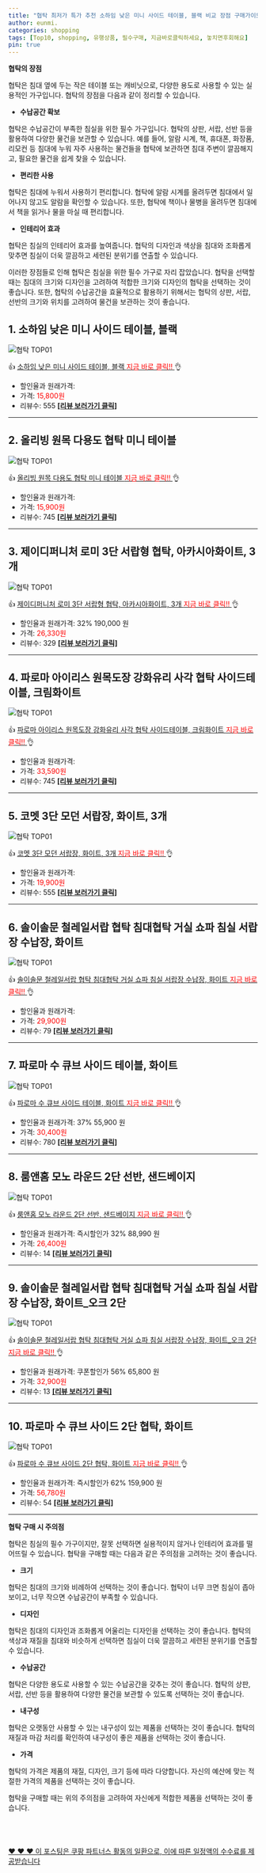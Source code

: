 ```yaml
---
title: "협탁 최저가 특가 추천 소하임 낮은 미니 사이드 테이블, 블랙 비교 장점 구매가이드"
author: eunmi.
categories: shopping
tags: [Top10, shopping, 유행상품, 필수구매, 지금바로클릭하세요, 놓치면후회해요]
pin: true
---
```

**협탁의 장점**

협탁은 침대 옆에 두는 작은 테이블 또는 캐비닛으로, 다양한 용도로 사용할 수 있는 실용적인 가구입니다. 협탁의 장점을 다음과 같이 정리할 수 있습니다.

* **수납공간 확보**

협탁은 수납공간이 부족한 침실을 위한 필수 가구입니다. 협탁의 상판, 서랍, 선반 등을 활용하여 다양한 물건을 보관할 수 있습니다. 예를 들어, 알람 시계, 책, 휴대폰, 화장품, 리모컨 등 침대에 누워 자주 사용하는 물건들을 협탁에 보관하면 침대 주변이 깔끔해지고, 필요한 물건을 쉽게 찾을 수 있습니다.

* **편리한 사용**

협탁은 침대에 누워서 사용하기 편리합니다. 협탁에 알람 시계를 올려두면 침대에서 일어나지 않고도 알람을 확인할 수 있습니다. 또한, 협탁에 책이나 물병을 올려두면 침대에서 책을 읽거나 물을 마실 때 편리합니다.

* **인테리어 효과**

협탁은 침실의 인테리어 효과를 높여줍니다. 협탁의 디자인과 색상을 침대와 조화롭게 맞추면 침실이 더욱 깔끔하고 세련된 분위기를 연출할 수 있습니다.

이러한 장점들로 인해 협탁은 침실을 위한 필수 가구로 자리 잡았습니다. 협탁을 선택할 때는 침대의 크기와 디자인을 고려하여 적합한 크기와 디자인의 협탁을 선택하는 것이 좋습니다. 또한, 협탁의 수납공간을 효율적으로 활용하기 위해서는 협탁의 상판, 서랍, 선반의 크기와 위치를 고려하여 물건을 보관하는 것이 좋습니다.

   

## 1. 소하임 낮은 미니 사이드 테이블, 블랙

![협탁 TOP01](https://thumbnail7.coupangcdn.com/thumbnails/remote/230x230ex/image/vendor_inventory/0a78/6915f2b9068c86e533bd43dca06e06c92b7583ad00b941c881508c9e9fa4.jpg)


👍 [소하임 낮은 미니 사이드 테이블, 블랙 <font color=red> 지금 바로 클릭!! </font> ](https://link.coupang.com/re/AFFSDP?lptag=AF3617701&subid=GithubCoopas&pageKey=7098773973&traceid=V0-153&itemId=17714176264&vendorItemId=85168740777) 👌 


- 할인율과 원래가격: 
- 가격: <span style='color:red'>15,800원</span>
- 리뷰수: 555  [**[리뷰 보러가기 클릭]**](https://link.coupang.com/re/AFFSDP?lptag=AF3617701&subid=GithubCoopas&pageKey=7098773973&traceid=V0-153&itemId=17714176264&vendorItemId=85168740777)

---


   

## 2. 올리빙 원목 다용도 협탁 미니 테이블

![협탁 TOP01](https://thumbnail8.coupangcdn.com/thumbnails/remote/230x230ex/image/retail/images/12101649276031-0479034a-652d-48ec-935a-a519e7f9e139.jpg)


👍 [올리빙 원목 다용도 협탁 미니 테이블 <font color=red> 지금 바로 클릭!! </font> ](https://link.coupang.com/re/AFFSDP?lptag=AF3617701&subid=GithubCoopas&pageKey=1704138952&traceid=V0-153&itemId=2900029067&vendorItemId=70888992041) 👌 


- 할인율과 원래가격: 
- 가격: <span style='color:red'>15,900원</span>
- 리뷰수: 745  [**[리뷰 보러가기 클릭]**](https://link.coupang.com/re/AFFSDP?lptag=AF3617701&subid=GithubCoopas&pageKey=1704138952&traceid=V0-153&itemId=2900029067&vendorItemId=70888992041)

---


   

## 3. 제이디퍼니처 로미 3단 서랍형 협탁, 아카시아화이트, 3개

![협탁 TOP01](https://thumbnail7.coupangcdn.com/thumbnails/remote/230x230ex/image/retail/images/3669925870462252-46d140a3-e3e7-43db-8380-2a47f9ba312f.jpg)


👍 [제이디퍼니처 로미 3단 서랍형 협탁, 아카시아화이트, 3개 <font color=red> 지금 바로 클릭!! </font> ](https://link.coupang.com/re/AFFSDP?lptag=AF3617701&subid=GithubCoopas&pageKey=24070995&traceid=V0-153&itemId=6498577&vendorItemId=3008471583) 👌 


- 할인율과 원래가격: 32%  190,000   원
- 가격: <span style='color:red'>26,330원</span>
- 리뷰수: 329  [**[리뷰 보러가기 클릭]**](https://link.coupang.com/re/AFFSDP?lptag=AF3617701&subid=GithubCoopas&pageKey=24070995&traceid=V0-153&itemId=6498577&vendorItemId=3008471583)

---


   

## 4. 파로마 아이리스 원목도장 강화유리 사각 협탁 사이드테이블, 크림화이트

![협탁 TOP01](https://thumbnail10.coupangcdn.com/thumbnails/remote/230x230ex/image/retail/images/7452904515642501-1d65ff1e-e629-478e-8c2d-07a67a5c3edc.jpg)


👍 [파로마 아이리스 원목도장 강화유리 사각 협탁 사이드테이블, 크림화이트 <font color=red> 지금 바로 클릭!! </font> ](https://link.coupang.com/re/AFFSDP?lptag=AF3617701&subid=GithubCoopas&pageKey=5237904110&traceid=V0-153&itemId=7678501341&vendorItemId=74968807189) 👌 


- 할인율과 원래가격: 
- 가격: <span style='color:red'>33,590원</span>
- 리뷰수: 745  [**[리뷰 보러가기 클릭]**](https://link.coupang.com/re/AFFSDP?lptag=AF3617701&subid=GithubCoopas&pageKey=5237904110&traceid=V0-153&itemId=7678501341&vendorItemId=74968807189)

---


   

## 5. 코멧 3단 모던 서랍장, 화이트, 3개

![협탁 TOP01](https://thumbnail6.coupangcdn.com/thumbnails/remote/230x230ex/image/retail/images/5891832189840099-58948213-a40e-4708-8e80-8847af4f0dc7.jpg)


👍 [코멧 3단 모던 서랍장, 화이트, 3개 <font color=red> 지금 바로 클릭!! </font> ](https://link.coupang.com/re/AFFSDP?lptag=AF3617701&subid=GithubCoopas&pageKey=7456434826&traceid=V0-153&itemId=19424616723&vendorItemId=86536001868) 👌 


- 할인율과 원래가격: 
- 가격: <span style='color:red'>19,900원</span>
- 리뷰수: 555  [**[리뷰 보러가기 클릭]**](https://link.coupang.com/re/AFFSDP?lptag=AF3617701&subid=GithubCoopas&pageKey=7456434826&traceid=V0-153&itemId=19424616723&vendorItemId=86536001868)

---


   

## 6. 솔이솔문 철레일서랍 협탁 침대협탁 거실 쇼파 침실 서랍장 수납장, 화이트

![협탁 TOP01](https://thumbnail8.coupangcdn.com/thumbnails/remote/230x230ex/image/vendor_inventory/7ea0/809bb84ec978db8ad5c42d907f4db5f6108cb2cf4947e84825bb3fb6282a.jpg)


👍 [솔이솔문 철레일서랍 협탁 침대협탁 거실 쇼파 침실 서랍장 수납장, 화이트 <font color=red> 지금 바로 클릭!! </font> ](https://link.coupang.com/re/AFFSDP?lptag=AF3617701&subid=GithubCoopas&pageKey=7501955619&traceid=V0-153&itemId=19679869027&vendorItemId=86745872663) 👌 


- 할인율과 원래가격: 
- 가격: <span style='color:red'>29,900원</span>
- 리뷰수: 79  [**[리뷰 보러가기 클릭]**](https://link.coupang.com/re/AFFSDP?lptag=AF3617701&subid=GithubCoopas&pageKey=7501955619&traceid=V0-153&itemId=19679869027&vendorItemId=86745872663)

---


   

## 7. 파로마 수 큐브 사이드 테이블, 화이트

![협탁 TOP01](https://thumbnail9.coupangcdn.com/thumbnails/remote/230x230ex/image/retail/images/280172849328332-c678beb9-411c-4030-85a8-44e9b88b8114.jpg)


👍 [파로마 수 큐브 사이드 테이블, 화이트 <font color=red> 지금 바로 클릭!! </font> ](https://link.coupang.com/re/AFFSDP?lptag=AF3617701&subid=GithubCoopas&pageKey=1387766039&traceid=V0-153&itemId=2423350387&vendorItemId=70417454415) 👌 


- 할인율과 원래가격: 37%  55,900   원
- 가격: <span style='color:red'>30,400원</span>
- 리뷰수: 780  [**[리뷰 보러가기 클릭]**](https://link.coupang.com/re/AFFSDP?lptag=AF3617701&subid=GithubCoopas&pageKey=1387766039&traceid=V0-153&itemId=2423350387&vendorItemId=70417454415)

---


   

## 8. 룸앤홈 모노 라운드 2단 선반, 샌드베이지

![협탁 TOP01](https://thumbnail8.coupangcdn.com/thumbnails/remote/230x230ex/image/rs_quotation_api/xf9psmzz/52d2cba8c2234279aa99359e8b690ae3.jpg)


👍 [룸앤홈 모노 라운드 2단 선반, 샌드베이지 <font color=red> 지금 바로 클릭!! </font> ](https://link.coupang.com/re/AFFSDP?lptag=AF3617701&subid=GithubCoopas&pageKey=7265930155&traceid=V0-153&itemId=18518530843&vendorItemId=85657237286) 👌 


- 할인율과 원래가격: 즉시할인가 32%  88,990   원
- 가격: <span style='color:red'>26,400원</span>
- 리뷰수: 14  [**[리뷰 보러가기 클릭]**](https://link.coupang.com/re/AFFSDP?lptag=AF3617701&subid=GithubCoopas&pageKey=7265930155&traceid=V0-153&itemId=18518530843&vendorItemId=85657237286)

---


   

## 9. 솔이솔문 철레일서랍 협탁 침대협탁 거실 쇼파 침실 서랍장 수납장, 화이트_오크 2단

![협탁 TOP01](https://thumbnail8.coupangcdn.com/thumbnails/remote/230x230ex/image/vendor_inventory/a04d/efd3140a3e873a09b82a285c32f2c797e75221082ab048f7ee9b7c4d0d66.jpg)


👍 [솔이솔문 철레일서랍 협탁 침대협탁 거실 쇼파 침실 서랍장 수납장, 화이트_오크 2단 <font color=red> 지금 바로 클릭!! </font> ](https://link.coupang.com/re/AFFSDP?lptag=AF3617701&subid=GithubCoopas&pageKey=7501955619&traceid=V0-153&itemId=19639628615&vendorItemId=86745872725) 👌 


- 할인율과 원래가격: 쿠폰할인가 56%  65,800   원
- 가격: <span style='color:red'>32,900원</span>
- 리뷰수: 13  [**[리뷰 보러가기 클릭]**](https://link.coupang.com/re/AFFSDP?lptag=AF3617701&subid=GithubCoopas&pageKey=7501955619&traceid=V0-153&itemId=19639628615&vendorItemId=86745872725)

---


   

## 10. 파로마 수 큐브 사이드 2단 협탁, 화이트

![협탁 TOP01](https://thumbnail10.coupangcdn.com/thumbnails/remote/230x230ex/image/rs_quotation_api/sz7sawnz/243c6fffb2e64d63929616b64bba3f43.jpg)


👍 [파로마 수 큐브 사이드 2단 협탁, 화이트 <font color=red> 지금 바로 클릭!! </font> ](https://link.coupang.com/re/AFFSDP?lptag=AF3617701&subid=GithubCoopas&pageKey=6531896147&traceid=V0-153&itemId=14510864983&vendorItemId=81753792801) 👌 


- 할인율과 원래가격: 즉시할인가 62%  159,900   원
- 가격: <span style='color:red'>56,780원</span>
- 리뷰수: 54  [**[리뷰 보러가기 클릭]**](https://link.coupang.com/re/AFFSDP?lptag=AF3617701&subid=GithubCoopas&pageKey=6531896147&traceid=V0-153&itemId=14510864983&vendorItemId=81753792801)

---
**협탁 구매 시 주의점**

협탁은 침실의 필수 가구이지만, 잘못 선택하면 실용적이지 않거나 인테리어 효과를 떨어뜨릴 수 있습니다. 협탁을 구매할 때는 다음과 같은 주의점을 고려하는 것이 좋습니다.

* **크기**

협탁은 침대의 크기와 비례하여 선택하는 것이 좋습니다. 협탁이 너무 크면 침실이 좁아 보이고, 너무 작으면 수납공간이 부족할 수 있습니다.

* **디자인**

협탁은 침대의 디자인과 조화롭게 어울리는 디자인을 선택하는 것이 좋습니다. 협탁의 색상과 재질을 침대와 비슷하게 선택하면 침실이 더욱 깔끔하고 세련된 분위기를 연출할 수 있습니다.

* **수납공간**

협탁은 다양한 용도로 사용할 수 있는 수납공간을 갖추는 것이 좋습니다. 협탁의 상판, 서랍, 선반 등을 활용하여 다양한 물건을 보관할 수 있도록 선택하는 것이 좋습니다.

* **내구성**

협탁은 오랫동안 사용할 수 있는 내구성이 있는 제품을 선택하는 것이 좋습니다. 협탁의 재질과 마감 처리를 확인하여 내구성이 좋은 제품을 선택하는 것이 좋습니다.

* **가격**

협탁의 가격은 제품의 재질, 디자인, 크기 등에 따라 다양합니다. 자신의 예산에 맞는 적절한 가격의 제품을 선택하는 것이 좋습니다.

협탁을 구매할 때는 위의 주의점을 고려하여 자신에게 적합한 제품을 선택하는 것이 좋습니다.<br><br><br><br><br> [ ❤ ❤ ❤ 이 포스팅은 쿠팡 파트너스 활동의 일환으로, 이에 따른 일정액의 수수료를 제공받습니다](https://link.coupang.com/a/bcEFyh)